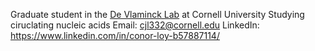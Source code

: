 Graduate student in the [De Vlaminck Lab](https://devlaminck.bme.cornell.edu) at Cornell University
Studying ciruclating nucleic acids
Email: cjl332@cornell.edu
LinkedIn: https://www.linkedin.com/in/conor-loy-b57887114/
